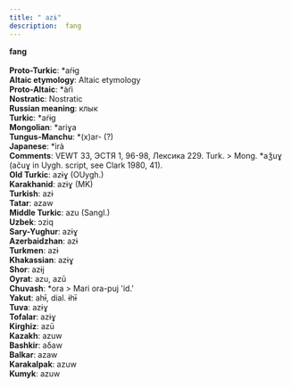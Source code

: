 ```yaml
---
title: " azɨ"
description:  fang
---
```

<p data-pagefind-weight="0.5">
<strong> fang</strong><br><br>
<strong>Proto-Turkic</strong>:  *aŕɨg<br>
<strong>Altaic etymology</strong>:  Altaic etymology<br>
<strong> Proto-Altaic</strong>:  *àŕì<br>
<strong>Nostratic</strong>:  Nostratic<br>
<strong>Russian meaning</strong>:  клык<br>
<strong>Turkic</strong>:  *aŕɨg<br>
<strong>Mongolian</strong>:  *ariɣa<br>
<strong>Tungus-Manchu</strong>:  *(x)ar- (?)<br>
<strong>Japanese</strong>:  *ìrà<br>
<strong>Comments</strong>:  VEWT 33, ЭСТЯ 1, 96-98, Лексика 229. Turk. > Mong. *aǯuɣ (ačuɣ in Uygh. script, see Clark 1980, 41).<br>
<strong>Old Turkic</strong>:  azɨɣ (OUygh.)<br>
<strong>Karakhanid</strong>:  azɨɣ (MK)<br>
<strong>Turkish</strong>:  azɨ<br>
<strong>Tatar</strong>:  azaw<br>
<strong>Middle Turkic</strong>:  azu (Sangl.)<br>
<strong>Uzbek</strong>:  ɔziq<br>
<strong>Sary-Yughur</strong>:  azɨɣ<br>
<strong>Azerbaidzhan</strong>:  azɨ<br>
<strong>Turkmen</strong>:  azɨ<br>
<strong>Khakassian</strong>:  azɨɣ<br>
<strong>Shor</strong>:  azɨj<br>
<strong>Oyrat</strong>:  azu, azū<br>
<strong>Chuvash</strong>:  *ora > Mari ora-puj 'id.'<br>
<strong>Yakut</strong>:  ahɨ̄, dial. ɨhɨ̄<br>
<strong>Tuva</strong>:  azɨɣ<br>
<strong>Tofalar</strong>:  azɨɣ<br>
<strong>Kirghiz</strong>:  azū<br>
<strong>Kazakh</strong>:  azuw<br>
<strong>Bashkir</strong>:  aδaw<br>
<strong>Balkar</strong>:  azaw<br>
<strong>Karakalpak</strong>:  azuw<br>
<strong>Kumyk</strong>:  azuw<br>

</p>
